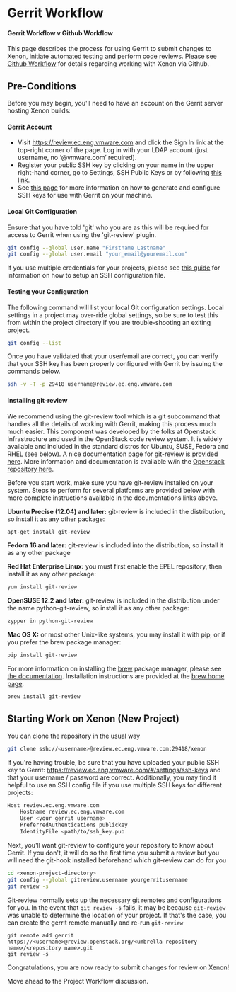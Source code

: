 # Gerrit Workflow

#### Gerrit Workflow v Github Workflow

This page describes the process for using Gerrit to submit changes to Xenon, initiate automated testing and perform code reviews.  Please see [Github Workflow](github-workflow) for details regarding working with Xenon via Github.
 
## Pre-Conditions

Before you may begin, you'll need to have an account on the Gerrit server hosting Xenon builds:

#### Gerrit Account
* Visit https://review.ec.eng.vmware.com and click the Sign In link at the top-right corner of the page. Log in with your LDAP account (just username, no ‘@vmware.com’ required).
* Register your public SSH key by clicking on your name in the upper right-hand corner, go to Settings, SSH Public Keys or by following [this link](https://review.ec.eng.vmware.com/#/settings/ssh-keys).
* See [this page](generating-and-configuring-ssh-keys) for more information on how to generate and configure SSH keys for use with Gerrit on your machine.

#### Local Git Configuration
Ensure that you have told 'git' who you are as this will be required for access to Gerrit when using the 'git-review' plugin.

```sh
git config --global user.name "Firstname Lastname"
git config --global user.email "your_email@youremail.com"
```

If you use multiple credentials for your projects, please see [this guide](ssh-configuration-file) for information on how to setup an SSH configuration file.

#### Testing your Configuration
The following command will list your local Git configuration settings.  Local settings in a project may over-ride global settings, so be sure to test this from within the project directory if you are trouble-shooting an exiting project.  

```bash
git config --list
```

Once you have validated that your user/email are correct, you can verify that your SSH key has been properly configured with Gerrit by issuing the commands below.

```bash
ssh -v -T -p 29418 username@review.ec.eng.vmware.com
```

#### Installing git-review
We recommend using the git-review tool which is a git subcommand that handles all the details of working with Gerrit, making this process much much easier.  This component was developed by the folks at Openstack Infrastructure and used in the OpenStack code review system. It is widely available and included in the standard distros for Ubuntu, SUSE, Fedora and RHEL (see below).  A nice documentation page for git-review [is provided here](https://www.mediawiki.org/wiki/Gerrit/git-review).  More information and documentation is available w/in the [Openstack repository here](http://docs.openstack.org/infra/git-review/installation.html#installing-git-review).
 
 Before you start work, make sure you have git-review installed on your system.  Steps to perform for several platforms are provided below with more complete instructions available in the documentations links above.
 
**Ubuntu Precise (12.04) and later:** git-review is included in the distribution, so install it as any other package:

```bash
apt-get install git-review
```

**Fedora 16 and later:** git-review is included into the distribution, so install it as any other package

**Red Hat Enterprise Linux:** you must first enable the EPEL repository, then install it as any other package:

```bash
yum install git-review
```

**OpenSUSE 12.2 and later:** git-review is included in the distribution under the name python-git-review, so install it as any other package:

```bash
zypper in python-git-review
```

**Mac OS X:** or most other Unix-like systems, you may install it with pip, or if you prefer the brew package manager:

```bash
pip install git-review
```

For more information on installing the [brew](http://brew.sh/) package manager, please see [the documentation](https://github.com/Homebrew/homebrew).  Installation instructions are provided at the [brew home page](http://brew.sh/).

```bash
brew install git-review
```

## Starting Work on Xenon (New Project)

You can clone the repository in the usual way

```bash
git clone ssh://<username>@review.ec.eng.vmware.com:29418/xenon
```

If you're having trouble, be sure that you have uploaded your public SSH key to Gerrit: https://review.ec.eng.vmware.com/#/settings/ssh-keys and that your username / password are correct.  Additionally, you may find it helpful to use an SSH config file if you use multiple SSH keys for different projects:

```bash
Host review.ec.eng.vmware.com
    Hostname review.ec.eng.vmware.com
    User <your gerrit username>
    PreferredAuthentications publickey
    IdentityFile <path/to/ssh_key.pub
```

Next, you'll want git-review to configure your repository to know about Gerrit.  If you don't, it will do so the first time you submit a review but you will need the git-hook installed beforehand which git-review can do for you

```bash
cd <xenon-project-directory>
git config --global gitreview.username yourgerritusername
git review -s
```

Git-review normally sets up the necessary git remotes and configurations for you.  In the event that ```git review -s``` fails, it may be because ```git-review``` was unable to determine the location of your project.  If that's the case, you can create the gerrit remote manually and re-run ```git-review```

```
git remote add gerrit https://<username>@review.openstack.org/<umbrella repository name>/<repository name>.git
git review -s
```

Congratulations, you are now ready to submit changes for review on Xenon! 

Move ahead to the Project Workflow discussion.
